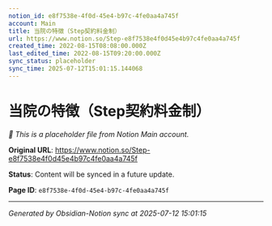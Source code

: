 ```yaml
---
notion_id: e8f7538e-4f0d-45e4-b97c-4fe0aa4a745f
account: Main
title: 当院の特徴（Step契約料金制）
url: https://www.notion.so/Step-e8f7538e4f0d45e4b97c4fe0aa4a745f
created_time: 2022-08-15T08:08:00.000Z
last_edited_time: 2022-08-15T09:20:00.000Z
sync_status: placeholder
sync_time: 2025-07-12T15:01:15.144068
---
```


# 当院の特徴（Step契約料金制）

*🔄 This is a placeholder file from Notion Main account.*

**Original URL**: https://www.notion.so/Step-e8f7538e4f0d45e4b97c4fe0aa4a745f

**Status**: Content will be synced in a future update.

**Page ID**: `e8f7538e-4f0d-45e4-b97c-4fe0aa4a745f`

---

*Generated by Obsidian-Notion sync at 2025-07-12 15:01:15*
